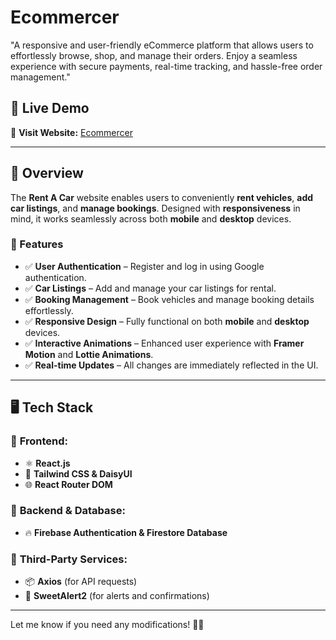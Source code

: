   # Ecommercer

"A responsive and user-friendly eCommerce platform that allows users to effortlessly browse, shop, and manage their orders. Enjoy a seamless experience with secure payments, real-time tracking, and hassle-free order management."  

## 📌 Live Demo  
🔗 **Visit Website:** [Ecommercer](https://ecommercer-fd50c.web.app/)  

---

## 📖 Overview  
The **Rent A Car** website enables users to conveniently **rent vehicles**, **add car listings**, and **manage bookings**. Designed with **responsiveness** in mind, it works seamlessly across both **mobile** and **desktop** devices.  

### 🚀 Features  
- ✅ **User Authentication** – Register and log in using Google authentication.  
- ✅ **Car Listings** – Add and manage your car listings for rental.  
- ✅ **Booking Management** – Book vehicles and manage booking details effortlessly.  
- ✅ **Responsive Design** – Fully functional on both **mobile** and **desktop** devices.  
- ✅ **Interactive Animations** – Enhanced user experience with **Framer Motion** and **Lottie Animations**.  
- ✅ **Real-time Updates** – All changes are immediately reflected in the UI.  

---

## 🖥️ Tech Stack  

### 🔹 **Frontend:**  
- ⚛️ **React.js**  
- 🎨 **Tailwind CSS & DaisyUI**  
- 🌐 **React Router DOM**  

### 🔹 **Backend & Database:**  
- 🔥 **Firebase Authentication & Firestore Database**  

### 🔹 **Third-Party Services:**  
- 📦 **Axios** (for API requests)  
- 🍭 **SweetAlert2** (for alerts and confirmations)  

---

Let me know if you need any modifications! 🚀🔥  
